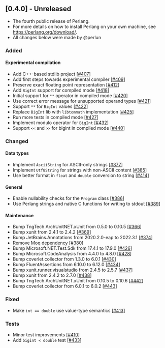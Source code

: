 ## [0.4.0] - Unreleased
- The fourth public release of Perlang.
- For more details on how to install Perlang on your own machine, see https://perlang.org/download/.
- All changes below were made by @perlun

### Added
#### Experimental compilation
- Add C++-based stdlib project [[#407][407]]
- Add first steps towards experimental compiler [[#409][409]]
- Preserve exact floating point representation [[#412][412]]
- Add `BigInt` support for compiled mode [[#418][418]]
- Initial support for `**` operator in compiled mode [[#420][420]]
- Use correct error message for unsupported operand types [[#421][421]]
- Support `**` for `BigInt` values [[#422][422]]
- Replace `BigInt` lib with `libtommath` implementation [[#425][425]]
- Run more tests in compiled mode [[#427][427]]
- Implement modulo operator for `BigInt` [[#432][432]]
- Support `<<` and `>>` for bigint in compiled mode [[#440][440]]

### Changed
#### Data types
- Implement `AsciiString` for ASCII-only strings [[#377][377]]
- Implement `Utf8String` for strings with non-ASCII content [[#385][385]]
- Use better format in `float` and `double` conversion to string [[#414][414]]

#### General
- Enable nullability checks for the `Program` class [[#386][386]]
- Use Perlang strings and native C functions for writing to stdout [[#389][389]]

#### Maintenance
- Bump TngTech.ArchUnitNET.xUnit from 0.5.0 to 0.10.5 [[#366][366]]
- Bump xunit from 2.4.1 to 2.4.2 [[#369][369]]
- Bump JetBrains.Annotations from 2020.2.0-eap to 2022.3.1 [[#374][374]]
- Remove Moq dependency [[#380][380]]
- Bump Microsoft.NET.Test.Sdk from 17.4.1 to 17.9.0 [[#426][426]]
- Bump Microsoft.CodeAnalysis from 4.4.0 to 4.8.0 [[#428][428]]
- Bump coverlet.collector from 1.3.0 to 6.0.1 [[#430][430]]
- Bump FluentAssertions from 6.10.0 to 6.12.0 [[#434][434]]
- Bump xunit.runner.visualstudio from 2.4.5 to 2.5.7 [[#437][437]]
- Bump xunit from 2.4.2 to 2.7.0 [[#438][438]]
- Bump TngTech.ArchUnitNET.xUnit from 0.10.5 to 0.10.6 [[#442][442]]
- Bump coverlet.collector from 6.0.1 to 6.0.2 [[#443][443]]

### Fixed
- Make `int == double` use value-type semantics [[#413][413]]

### Tests
- Minor test improvements [[#410][410]]
- Add `bigint < double` test [[#433][433]]

[366]: https://github.com/perlang-org/perlang/pull/366
[369]: https://github.com/perlang-org/perlang/pull/369
[374]: https://github.com/perlang-org/perlang/pull/374
[377]: https://github.com/perlang-org/perlang/pull/377
[380]: https://github.com/perlang-org/perlang/pull/380
[385]: https://github.com/perlang-org/perlang/pull/385
[386]: https://github.com/perlang-org/perlang/pull/386
[389]: https://github.com/perlang-org/perlang/pull/389
[407]: https://github.com/perlang-org/perlang/pull/407
[409]: https://github.com/perlang-org/perlang/pull/409
[410]: https://github.com/perlang-org/perlang/pull/410
[412]: https://github.com/perlang-org/perlang/pull/412
[413]: https://github.com/perlang-org/perlang/pull/413
[414]: https://github.com/perlang-org/perlang/pull/414
[418]: https://github.com/perlang-org/perlang/pull/418
[420]: https://github.com/perlang-org/perlang/pull/420
[421]: https://github.com/perlang-org/perlang/pull/421
[422]: https://github.com/perlang-org/perlang/pull/422
[425]: https://github.com/perlang-org/perlang/pull/425
[426]: https://github.com/perlang-org/perlang/pull/426
[427]: https://github.com/perlang-org/perlang/pull/427
[428]: https://github.com/perlang-org/perlang/pull/428
[430]: https://github.com/perlang-org/perlang/pull/430
[432]: https://github.com/perlang-org/perlang/pull/432
[433]: https://github.com/perlang-org/perlang/pull/433
[434]: https://github.com/perlang-org/perlang/pull/434
[437]: https://github.com/perlang-org/perlang/pull/437
[438]: https://github.com/perlang-org/perlang/pull/438
[440]: https://github.com/perlang-org/perlang/pull/440
[442]: https://github.com/perlang-org/perlang/pull/442
[443]: https://github.com/perlang-org/perlang/pull/443
